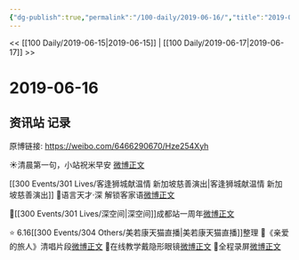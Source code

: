 ```yaml
---
{"dg-publish":true,"permalink":"/100-daily/2019-06-16/","title":"2019-06-16"}
---
```



<< [[100 Daily/2019-06-15\|2019-06-15]] | [[100 Daily/2019-06-17\|2019-06-17]] >>

# 2019-06-16

## 资讯站 记录

原博链接: https://weibo.com/6466290670/Hze254Xyh

☀清晨第一句，小站祝米早安
[微博正文](https://m.weibo.cn/6466290670/4383716744690748)

[[300 Events/301 Lives/客逢狮城献温情 新加坡慈善演出\|客逢狮城献温情 新加坡慈善演出]]
🌿语言天才·深 解锁客家语[微博正文](https://m.weibo.cn/6466290670/4383742850168050)

🌿[[300 Events/301 Lives/深空间\|深空间]]成都站一周年[微博正文](https://m.weibo.cn/6466290670/4383749741363501)

⭐ 6.16[[300 Events/304 Others/美若康天猫直播\|美若康天猫直播]]整理
🌿《亲爱的旅人》清唱片段[微博正文](https://m.weibo.cn/6466290670/4383908102126636)
🌿在线教学戴隐形眼镜[微博正文](https://m.weibo.cn/6466290670/4383916221708714)
🌿全程录屏[微博正文](https://m.weibo.cn/6466290670/4383932767977618)
